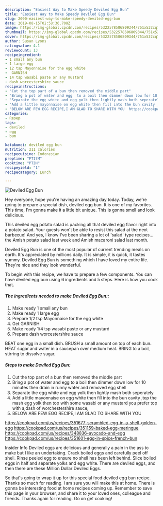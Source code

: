 ```yaml
---
description: "Easiest Way to Make Speedy Deviled Egg Bun"
title: "Easiest Way to Make Speedy Deviled Egg Bun"
slug: 2090-easiest-way-to-make-speedy-deviled-egg-bun
date: 2019-08-15T02:58:36.708Z
image: https://img-global.cpcdn.com/recipes/5322578506809344/751x532cq70/deviled-egg-bun-recipe-main-photo.jpg
thumbnail: https://img-global.cpcdn.com/recipes/5322578506809344/751x532cq70/deviled-egg-bun-recipe-main-photo.jpg
cover: https://img-global.cpcdn.com/recipes/5322578506809344/751x532cq70/deviled-egg-bun-recipe-main-photo.jpg
author: Susan Lyons
ratingvalue: 4.1
reviewcount: 13
recipeingredient:
- 1 small any bun
- 1 large egg
- 12 tsp Mayonnaise for the egg white
-  GARNISH
- 14 tsp wasabi paste or any mustard
- dash worcestershire sauce
recipeinstructions:
- "Cut the top part of a bun then removed the middle part"
- "Bring a pot of water and egg  to a boil then dimmer down low for 10 minutes then drain in runny water and removed egg shell"
- "Separate the egg white and egg yolk then lightly mash both seperately"
- "Add a little mayonnaise on egg white then fill into the bun cavity ,top the mash egg yolk then top with some wasabi or any mustard you prefer top with a,dash of worchestershire sauce,"
- "BELOW ARE FEW EGG RECIPE,I AM GLAD TO SHARE WITH YOU  https://cookpad.com/us/recipes/351677-scrambled-egg-in-a-shell-golden-egg https://cookpad.com/us/recipes/351159-baked-egg-meringue https://cookpad.com/us/recipes/348836-avocado-and-egg https://cookpad.com/us/recipes/351601-egg-in-spice-french-bun"
categories:
- Resep
tags:
- deviled
- egg
- bun

katakunci: deviled egg bun
nutrition: 211 calories
recipecuisine: Indonesian
preptime: "PT17M"
cooktime: "PT2H"
recipeyield: "1"
recipecategory: Lunch

---
```



![Deviled Egg Bun](https://img-global.cpcdn.com/recipes/5322578506809344/751x532cq70/deviled-egg-bun-recipe-main-photo.jpg)

Hey everyone, hope you're having an amazing day today. Today, we're going to prepare a special dish, deviled egg bun. It is one of my favorites. This time, I'm gonna make it a little bit unique. This is gonna smell and look delicious.

This deviled egg potato salad is packing all that deviled egg flavor right into a potato salad. Your guests won&#39;t be able to resist this salad at the next barbecue! And yes, I know I&#39;ve been sharing a lot of &#39;salad&#39; type recipes…the Amish potato salad last week and Amish macaroni salad last month.

Deviled Egg Bun is one of the most popular of current trending meals on earth. It's appreciated by millions daily. It is simple, it is quick, it tastes yummy. Deviled Egg Bun is something which I have loved my entire life. They're nice and they look wonderful.


To begin with this recipe, we have to prepare a few components. You can have deviled egg bun using 6 ingredients and 5 steps. Here is how you cook that.

##### The ingredients needed to make Deviled Egg Bun::

1. Make ready 1 small any bun
1. Make ready 1 large egg
1. Prepare 1/2 tsp Mayonnaise for the egg white
1. Get  GARNISH
1. Make ready 1/4 tsp wasabi paste or any mustard
1. Prepare dash worcestershire sauce


BEAT one egg in a small dish. BRUSH a small amount on top of each bun. HEAT sugar and water in a saucepan over medium heat. BRING to a boil, stirring to dissolve sugar. 

##### Steps to make Deviled Egg Bun:

1. Cut the top part of a bun then removed the middle part
1. Bring a pot of water and egg  to a boil then dimmer down low for 10 minutes then drain in runny water and removed egg shell
1. Separate the egg white and egg yolk then lightly mash both seperately
1. Add a little mayonnaise on egg white then fill into the bun cavity ,top the mash egg yolk then top with some wasabi or any mustard you prefer top with a,dash of worchestershire sauce,
1. BELOW ARE FEW EGG RECIPE,I AM GLAD TO SHARE WITH YOU

https://cookpad.com/us/recipes/351677-scrambled-egg-in-a-shell-golden-egg
https://cookpad.com/us/recipes/351159-baked-egg-meringue
https://cookpad.com/us/recipes/348836-avocado-and-egg
https://cookpad.com/us/recipes/351601-egg-in-spice-french-bun


Insider Info Deviled eggs are delicious and generally a pain in the ass to make but I like an undertaking. Crack boiled eggs and carefully peel off shell. Rinse peeled egg to ensure no shell has been left behind. Slice boiled eggs in half and separate yolks and egg white. There are deviled eggs, and then there are these Million Dollar Deviled Eggs. 

So that's going to wrap it up for this special food deviled egg bun recipe. Thanks so much for reading. I am sure you will make this at home. There is gonna be interesting food at home recipes coming up. Remember to save this page in your browser, and share it to your loved ones, colleague and friends. Thanks again for reading. Go on get cooking!
